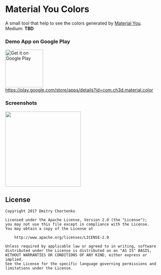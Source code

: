 # Material You Colors
A small tool that help to see the colors generated by [Material You](https://material.io/blog/announcing-material-you).</br>
Medium: **TBD**

### Demo App on Google Play
<a href='https://play.google.com/store/apps/details?id=com.ch3d.material.color'><img width="120" alt='Get it on Google Play' src='https://play.google.com/intl/en_us/badges/static/images/badges/en_badge_web_generic.png'/></a></br>
https://play.google.com/store/apps/details?id=com.ch3d.material.color


### Screenshots
<img src="https://user-images.githubusercontent.com/4177834/129535018-29c4e1ce-b66d-424c-8357-a9289b7686c9.png" width="240">

## License
```
Copyright 2017 Dmitry Chertenko

Licensed under the Apache License, Version 2.0 (the "License");
you may not use this file except in compliance with the License.
You may obtain a copy of the License at

    http://www.apache.org/licenses/LICENSE-2.0

Unless required by applicable law or agreed to in writing, software
distributed under the License is distributed on an "AS IS" BASIS,
WITHOUT WARRANTIES OR CONDITIONS OF ANY KIND, either express or implied.
See the License for the specific language governing permissions and
limitations under the License.
```


